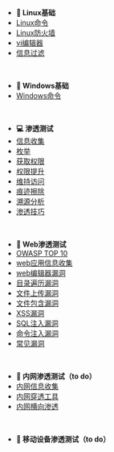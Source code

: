 <!-- docsify/_sidebar.md -->

* **🐧 Linux基础**
* [Linux命令](Linux基础/Linux命令.md)
* [Linux防火墙](Linux基础/Linux防火墙.md)
* [vi编辑器](Linux基础/vi编辑器.md)
* [信息过滤](Linux基础/信息过滤.md)

&nbsp;

* **💾 Windows基础**
* [Windows命令](Window基础/Windows命令.md)

&nbsp;

* **💻 渗透测试**
* [信息收集](渗透测试/信息收集.md)
* [枚举](/渗透测试/枚举.md)
* [获取权限](渗透测试/获取权限.md)
* [权限提升](渗透测试/权限提升.md)
* [维持访问](渗透测试/维持访问.md)
* [痕迹擦除](渗透测试/痕迹擦除.md)
* [溯源分析](渗透测试/溯源分析.md)
* [渗透技巧](渗透测试/渗透技巧.md)

&nbsp;

* **🔎 Web渗透测试**
* [OWASP TOP 10](Web渗透测试/owasp-top-ten.md)
* [web应用信息收集](Web渗透测试/web应用信息收集.md)
* [web编辑器漏洞](Web渗透测试/web编辑器漏洞.md)
* [目录遍历漏洞](Web渗透测试/目录遍历漏洞.md)
* [文件上传漏洞](Web渗透测试/文件上传漏洞.md)
* [文件包含漏洞](Web渗透测试/文件包含漏洞.md)
* [XSS漏洞](Web渗透测试/xss漏洞.md)
* [SQL注入漏洞](Web渗透测试/SQL注入漏洞.md)
* [命令注入漏洞](Web渗透测试/命令注入漏洞.md)
* [常见漏洞](Web渗透测试/常见漏洞.md)

&nbsp;

* **📡 内网渗透测试（to do）**
* [内网信息收集](/内网渗透测试/内网信息收集.md)
* [内网穿透工具](/内网渗透测试/内网穿透工具.md)
* [内网横向渗透](/内网渗透测试/内网横向渗透.md)

&nbsp;

* **📱 移动设备渗透测试（to do）**
&nbsp;